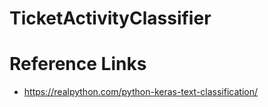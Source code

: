 # TicketActivityClassifier

# Reference Links

- https://realpython.com/python-keras-text-classification/